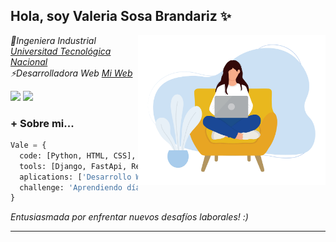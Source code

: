 <h2> Hola, soy Valeria Sosa Brandariz ✨</h2>
<img align='right' src="https://github.com/vsosabrandariz/vsosabrandariz/blob/f08ceede5bc43f41b3f745a877c336dc3c5ba683/dibujo_sin_base.png" width="300">
<p><em>	🔭Ingeniera Industrial <a href="http://www.utn.edu.ar">Universitad Tecnológica Nacional</a></br> ⚡Desarrolladora Web <a href="https://www.linkedin.com/in/valeria-sosa-brandariz-b7091b60/">Mi Web</a>
</em></p>

<p><a href="https://www.linkedin.com/in/valeria-sosa-brandariz-b7091b60/"><img src="https://img.shields.io/badge/linkedin-%230077B5.svg?&style=for-the-badge&logo=linkedin&logoColor=white" height=25></a> <a href="https://www.instagram.com/vsosabrandariz/"><img src="https://img.shields.io/badge/instagram-%23E4405F.svg?&style=for-the-badge&logo=instagram&logoColor=white" height=25></a> 
</p>

### + Sobre mi...  

```python
Vale = {
  code: [Python, HTML, CSS],
  tools: [Django, FastApi, Reflex, Bootstrap,],
  aplications: ['Desarrollo Web', 'Análisis de Datos']
  challenge: 'Aprendiendo día a día para perfeccionar y ampliar mis conocimientos de programación'
}
```

<em>Entusiasmada por enfrentar nuevos desafíos laborales! :)</em>

---

